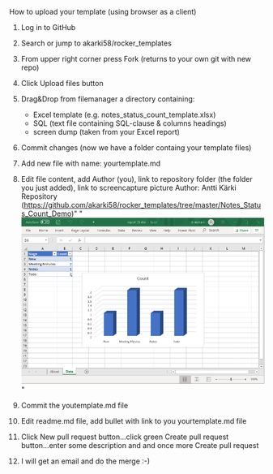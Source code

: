 How to upload your template (using browser as a client)

1. Log in to GitHub
2. Search or jump to akarki58/rocker_templates
3. From upper right corner press Fork (returns to your own git with new repo)
4. Click Upload files button
5. Drag&Drop from filemanager a directory containing:
    - Excel template (e.g. notes_status_count_template.xlsx)
    - SQL (text file containing SQL-clause & columns headings)
    - screen dump (taken from your Excel report)
6. Commit changes (now we have a folder containg your template files)
7. Add new file with name: yourtemplate.md
8. Edit file content, add Author (you), link to repository folder (the folder you just added), link to screencapture picture
    Author: Antti Kärki
    <bracket> Repository <bracket> (https://github.com/akarki58/rocker_templates/tree/master/Notes_Status_Count_Demo)"
    "![](https://github.com/akarki58/rocker_templates/blob/master/Notes_Status_Count_Demo/Notes_count_example.png)"
9. Commit the youtemplate.md file
10. Edit readme.md file, add bullet with link to you yourtemplate.md file
11. Click New pull request button...click green Create pull request button...enter some description and and once more Create pull request 

12. I will get an email and do the merge :-)

